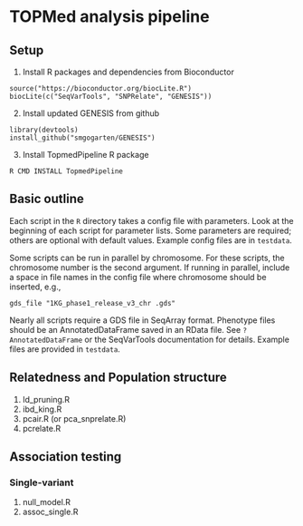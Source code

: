 # TOPMed analysis pipeline

## Setup

1. Install R packages and dependencies from Bioconductor
```{r}
source("https://bioconductor.org/biocLite.R")
biocLite(c("SeqVarTools", "SNPRelate", "GENESIS"))
```
   
2. Install updated GENESIS from github
```{r}
library(devtools)
install_github("smgogarten/GENESIS")
```

3. Install TopmedPipeline R package
```
R CMD INSTALL TopmedPipeline
```

## Basic outline

Each script in the `R` directory takes a config file with parameters. Look at the beginning of each script for parameter lists. Some parameters are required; others are optional with default values.
Example config files are in `testdata`.

Some scripts can be run in parallel by chromosome. For these scripts, the chromosome number is the second argument. If running in parallel, include a space in file names in the config file where chromosome should be inserted, e.g.,
```
gds_file "1KG_phase1_release_v3_chr .gds"
```

Nearly all scripts require a GDS file in SeqArray format. Phenotype files should be an AnnotatedDataFrame saved in an RData file. See `?AnnotatedDataFrame` or the SeqVarTools documentation for details. Example files are provided in `testdata`.

## Relatedness and Population structure

1. ld_pruning.R
2. ibd_king.R
3. pcair.R (or pca_snprelate.R)
4. pcrelate.R

## Association testing

### Single-variant

1. null_model.R
2. assoc_single.R
